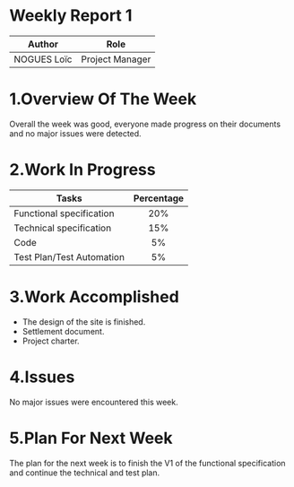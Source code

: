 # Weekly Report 1
|Author|Role|
|------|----|
|NOGUES Loïc|Project Manager|

# 1.Overview Of The Week



Overall the week was good, everyone made progress on their documents and no major issues were detected.

# 2.Work In Progress
| Tasks                     | Percentage |
| ------------------------ | :--------: |
| Functional specification | 20%        |
| Technical specification  | 15%        |
| Code                     | 5%         |
| Test Plan/Test Automation | 5%         |


# 3.Work Accomplished

- The design of the site is finished.
- Settlement document.
- Project charter.

# 4.Issues

No major issues were encountered this week.


# 5.Plan For Next Week

The plan for the next week is to finish the V1 of the functional specification and continue the technical and test plan.
